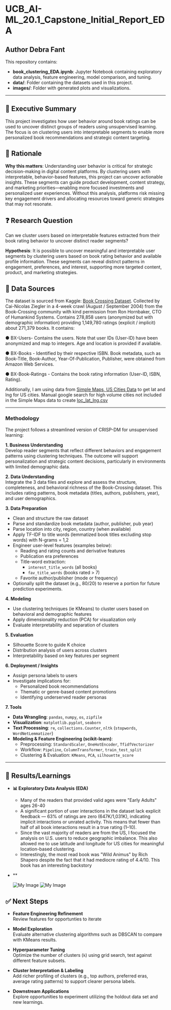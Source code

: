 # UCB_AI-ML_20.1_Capstone_Initial_Report_EDA

**Author** Debra Fant
---
This repository contains:
- **book_clustering_EDA.ipynb**: Jupyter Notebook containing exploratory data analysis, feature engineering, model comparison, and tuning.
- **data/**: Folder containing the datasets used in this project. 
- **images/**: Folder with generated plots and visualizations.
---
## 🧠 Executive Summary
This project investigates how user behavior around book ratings can be used to uncover distinct groups of readers using unsupervised learning. The focus is on clustering users into interpretable segments to enable more personalized book recommendations and strategic content targeting.

## 🎯 Rationale
**Why this matters**: Understanding user behavior is critical for strategic decision-making in digital content platforms. By clustering users with interpretable, behavior-based features, this project can uncover actionable insights. These segments can guide product development, content strategy, and marketing priorities—enabling more focused investments and personalized user experiences. Without this analysis, platforms risk missing key engagement drivers and allocating resources toward generic strategies that may not resonate.

## ❓ Research Question
Can we cluster users based on interpretable features extracted from their book rating behavior to uncover distinct reader segments?

**Hypothesis**: It is possible to uncover meaningful and interpretable user segments by clustering users based on book rating behavior and available profile information. These segments can reveal distinct patterns in engagement, preferences, and interest, supporting more targeted content, product, and marketing strategies.


## 💾 Data Sources 
The dataset is sourced from Kaggle: [Book Crossing Dataset](https://www.kaggle.com/datasets/syedjaferk/book-crossing-dataset?select=BX-Book-Ratings.csv). Collected by Cai-Nicolas Ziegler in a 4-week crawl (August / September 2004) from the Book-Crossing community with kind permission from Ron Hornbaker, CTO of Humankind Systems. Contains 278,858 users (anonymized but with demographic information) providing 1,149,780 ratings (explicit / implicit) about 271,379 books. It contains:

● BX-Users- Contains the users. Note that user IDs (User-ID) have been anonymized and map to integers. Age and location is provided if available.

● BX-Books - Identified by their respective ISBN. Book metadata, such as Book-Title, Book-Author, Year-Of-Publication, Publisher, were obtained from Amazon Web Services. 

● BX-Book-Ratings - Contains the book rating information (User-ID, ISBN, Rating).

Additionally, I am using data from [Simple Maps, US Cities Data](https://https://simplemaps.com/data/us-cities) to get lat and lng for US cities.  Manual google search for high volume cities not included in the Simple Maps data to create [loc_lat_lng.csv]("data/loc_lat_lng.csv")

---
### Methodology
The project follows a streamlined version of CRISP-DM for unsupervised learning:

**1. Business Understanding**  
Develop reader segments that reflect different behaviors and engagement patterns using clustering techniques. The outcome will support personalization and strategic content decisions, particularly in environments with limited demographic data.

**2. Data Understanding**  
Integrate the 3 data files and explore and assess the structure, completeness, and behavioral richness of the Book-Crossing dataset. This includes rating patterns, book metadata (titles, authors, publishers, year), and user demographics. 

**3. Data Preparation**  
- Clean and structure the raw dataset
- Parse and standardize book metadata (author, publisher, pub year)
- Parse location into city, region, country (when available)
- Apply TF-IDF to title words (lemmatized book titles excluding stop words) with N-grams = 1,2
- Engineer user-level features (examples below):
  - Reading and rating counts and derivative features
  - Publication era preferences
  - Title-word extraction:
    - `interest_title_words` (all books)
    - `fav_title_words` (books rated > 7)
  - Favorite author/publisher (mode or frequency)
- Optionally split the dataset (e.g., 80/20) to reserve a portion for future prediction experiments.


**4. Modeling**  
- Use clustering techniques (ie KMeans) to cluster users based on behavioral and demographic features
- Apply dimensionality reduction (PCA) for visualization only
- Evaluate interpretability and separation of clusters


**5. Evaluation**  
- Silhouette Score to guide K choice
- Distribution analysis of users across clusters
- Interpretability based on key features per segment


**6. Deployment / Insights**  
- Assign persona labels to users
- Investigate implications for:
  - Personalized book recommendations
  - Thematic or genre-based content promotions
  - Identifying underserved reader personas


**7. Tools**
- **Data Wrangling**: `pandas`, `numpy`, `os`, `zipfile`  
- **Visualization**: `matplotlib.pyplot`, `seaborn`  
- **Text Processing**: `re`, `collections.Counter`, `nltk` (`stopwords`, `WordNetLemmatizer`)  
- **Modeling & Feature Engineering (scikit-learn)**:  
  - Preprocessing: `StandardScaler`, `OneHotEncoder`, `TfidfVectorizer`  
  - Workflow: `Pipeline`, `ColumnTransformer`, `train_test_split`  
  - Clustering & Evaluation: `KMeans`, `PCA`, `silhouette_score`

---

## 🧭 Results/Learnings
- **📊 Exploratory Data Analysis (EDA)**
  - Many of the readers that provided valid ages were "Early Adults" ages 26-40
  - A significant portion of user interactions in the dataset lack explicit feedback — 63% of ratings are zero (647K/1,031K), indicating implicit interactions or unrated activity. This means that fewer than half of all book interactions result in a true rating (1–10).
  - Since the vast majority of readers are from the US, I focused the analysis on U.S. users to reduce geographic imbalance. This also allowed me to use latitude and longitude for US cities for meaningful location-based clustering.
  - Interestingly, the most read book was "Wild Animus" by Rich Shapero despite the fact that it had mediocre rating of 4.4/10.  This book has an interesting backstory 
- ** 


  ![My Image](images/exploratory_histograms.png)
  ![My Image](images/Top50Distributions.png)


## ✅ Next Steps
- **Feature Engineering Refinement**  
  Review features for opportunties to iterate
  
- **Model Exploration**  
  Evaluate alternative clustering algorithms such as DBSCAN to compare with KMeans results.

- **Hyperparameter Tuning**  
  Optimize the number of clusters (`k`) using grid search, test against different feature subsets.

- **Cluster Interpretation & Labeling**  
  Add richer profiling of clusters (e.g., top authors, preferred eras, average rating patterns) to support clearer persona labels.

- **Downstream Applications**  
  Explore opportunities to experiment utilizing the holdout data set and new learnings.





